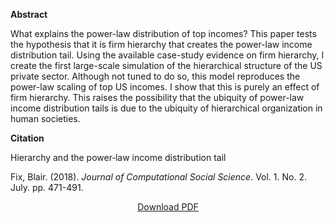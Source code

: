 <b>Abstract</b>

What explains the power-law distribution of top incomes? This paper tests the hypothesis that it is firm hierarchy that creates the power-law income distribution tail. Using the available case-study evidence on firm hierarchy, I create the first large-scale simulation of the hierarchical structure of the US private sector. Although not tuned to do so, this model reproduces the power-law scaling of top US incomes. I show that this is purely an effect of firm hierarchy. This raises the possibility that the ubiquity of power-law income distribution tails is due to the ubiquity of hierarchical organization in human societies.

<b>Citation</b>

Hierarchy and the power‑law income distribution tail

Fix, Blair. (2018). <i>Journal of Computational Social Science</i>. Vol. 1. No. 2. July. pp. 471-491.

<div style="text-align:center">
<a href="https://bnarchives.yorku.ca/546/3/20180700_fix_hierarchy_and_the_power_law_income_distribution_tail.pdf">Download PDF</a>
</div>


